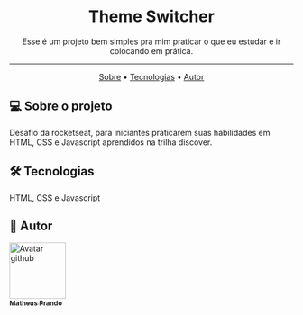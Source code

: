 ## <h1 align="center">Theme Switcher</h1>

<p align="center"> Esse é um projeto bem simples pra mim praticar o que eu estudar e ir colocando em prática.</p>

---

<p align="center">
  <a href="#-sobre-o-projeto">Sobre</a> •
  <a href="#-tecnologias">Tecnologias</a> •
  <a href="#-autor">Autor</a>
</p>

## 💻 Sobre o projeto

Desafio da rocketseat, para iniciantes praticarem suas habilidades em HTML, CSS e Javascript aprendidos na trilha discover.

## 🛠 Tecnologias

HTML, CSS e Javascript

## 🦸 Autor

<a href="https://github.com/theuspa98">
  <img src="https://avatars.githubusercontent.com/u/88517651?s=400&u=57fd4f5d6b4f72417525ab91213479931c409486&v=4" width="100px;" alt="Avatar github"/> <br />
  <sub><b>Matheus Prando</b></sub>
</a>
